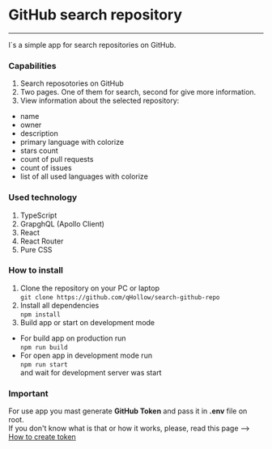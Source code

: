 # GitHub search repository  
---  
I`s a simple app for search repositories on GitHub.  

### Capabilities  
1. Search reposotories on GitHub  
1. Two pages. One of them for search, second for give more information.  
1. View information about the selected repository:  
  - name  
  - owner  
  - description  
  - primary language with colorize  
  - stars count  
  - count of pull requests  
  - count of issues  
  - list of all used languages with colorize  
  
### Used technology  
1. TypeScript  
1. GrapghQL (Apollo Client)  
1. React  
1. React Router  
1. Pure CSS  


### How to install  
1. Clone the repository on your PC or laptop  
`git clone https://github.com/qHollow/search-github-repo`  
1. Install all dependencies  
`npm install`  
1. Build app or start on development mode  
  - For build app on production run  
  `npm run build`  
  - For open app in development mode run  
  `npm run start`  
  and wait for development server was start  

### Important
For use app you mast generate **GitHub Token** and pass it in **.env** file on root.  
If you don't know what is that or how it works, please, read this page --> [How to create token](https://docs.github.com/en/authentication/keeping-your-account-and-data-secure/creating-a-personal-access-token)  